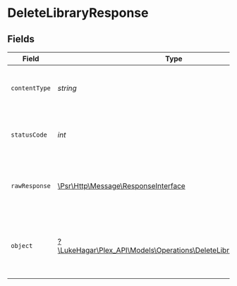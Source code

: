 # DeleteLibraryResponse


## Fields

| Field                                                                                                                    | Type                                                                                                                     | Required                                                                                                                 | Description                                                                                                              |
| ------------------------------------------------------------------------------------------------------------------------ | ------------------------------------------------------------------------------------------------------------------------ | ------------------------------------------------------------------------------------------------------------------------ | ------------------------------------------------------------------------------------------------------------------------ |
| `contentType`                                                                                                            | *string*                                                                                                                 | :heavy_check_mark:                                                                                                       | HTTP response content type for this operation                                                                            |
| `statusCode`                                                                                                             | *int*                                                                                                                    | :heavy_check_mark:                                                                                                       | HTTP response status code for this operation                                                                             |
| `rawResponse`                                                                                                            | [\Psr\Http\Message\ResponseInterface](https://www.php-fig.org/psr/psr-7/#33-psrhttpmessageresponseinterface)             | :heavy_check_mark:                                                                                                       | Raw HTTP response; suitable for custom response parsing                                                                  |
| `object`                                                                                                                 | [?\LukeHagar\Plex_API\Models\Operations\DeleteLibraryResponseBody](../../Models/Operations/DeleteLibraryResponseBody.md) | :heavy_minus_sign:                                                                                                       | Unauthorized - Returned if the X-Plex-Token is missing from the header or query.                                         |